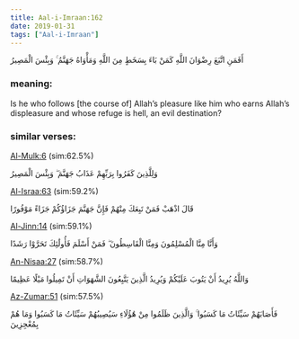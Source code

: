 ```yaml
---
title: Aal-i-Imraan:162
date: 2019-01-31
tags: ["Aal-i-Imraan"]
---
```

أَفَمَنِ اتَّبَعَ رِضْوَانَ اللَّهِ كَمَنْ بَاءَ بِسَخَطٍ مِنَ اللَّهِ وَمَأْوَاهُ جَهَنَّمُ ۚ وَبِئْسَ الْمَصِيرُ
### meaning: 
Is he who follows [the course of] Allah’s pleasure like him who earns Allah’s displeasure and whose refuge is hell, an evil destination?
### similar verses: 

[Al-Mulk:6](/67/6) (sim:62.5%)

وَلِلَّذِينَ كَفَرُوا بِرَبِّهِمْ عَذَابُ جَهَنَّمَ ۖ وَبِئْسَ الْمَصِيرُ

[Al-Israa:63](/17/63) (sim:59.2%)

قَالَ اذْهَبْ فَمَنْ تَبِعَكَ مِنْهُمْ فَإِنَّ جَهَنَّمَ جَزَاؤُكُمْ جَزَاءً مَوْفُورًا

[Al-Jinn:14](/72/14) (sim:59.1%)

وَأَنَّا مِنَّا الْمُسْلِمُونَ وَمِنَّا الْقَاسِطُونَ ۖ فَمَنْ أَسْلَمَ فَأُولَٰئِكَ تَحَرَّوْا رَشَدًا

[An-Nisaa:27](/4/27) (sim:58.7%)

وَاللَّهُ يُرِيدُ أَنْ يَتُوبَ عَلَيْكُمْ وَيُرِيدُ الَّذِينَ يَتَّبِعُونَ الشَّهَوَاتِ أَنْ تَمِيلُوا مَيْلًا عَظِيمًا

[Az-Zumar:51](/39/51) (sim:57.5%)

فَأَصَابَهُمْ سَيِّئَاتُ مَا كَسَبُوا ۚ وَالَّذِينَ ظَلَمُوا مِنْ هَٰؤُلَاءِ سَيُصِيبُهُمْ سَيِّئَاتُ مَا كَسَبُوا وَمَا هُمْ بِمُعْجِزِينَ

